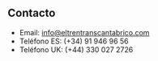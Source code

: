 ## Contacto
- Email: info@eltrentranscantabrico.com
- Teléfono ES: (+34) 91 946 96 56
- Teléfono UK: (+44) 330 027 2726
